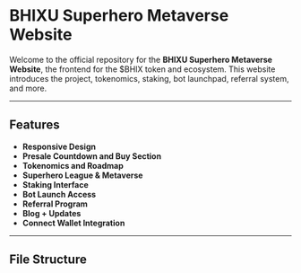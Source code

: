 # BHIXU Superhero Metaverse Website

Welcome to the official repository for the **BHIXU Superhero Metaverse Website**, the frontend for the $BHIX token and ecosystem. This website introduces the project, tokenomics, staking, bot launchpad, referral system, and more.

---

## Features

- **Responsive Design**
- **Presale Countdown and Buy Section**
- **Tokenomics and Roadmap**
- **Superhero League & Metaverse**
- **Staking Interface**
- **Bot Launch Access**
- **Referral Program**
- **Blog + Updates**
- **Connect Wallet Integration**

---

## File Structure
